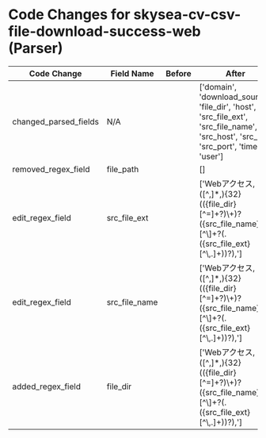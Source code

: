 # Code Changes for skysea-cv-csv-file-download-success-web (Parser)

| Code Change | Field Name | Before | After |
|-------------|------------|--------|-------|
| changed_parsed_fields | N/A |  | ['domain', 'download_source', 'file_dir', 'host', 'src_file_ext', 'src_file_name', 'src_host', 'src_ip', 'src_port', 'time', 'user'] |
| removed_regex_field | file_path |  | [] |
| edit_regex_field | src_file_ext |  | ['Webアクセス,([^,]*,){32}(({file_dir}[^=]+?)\\+)?({src_file_name}[^\\]+?(\.({src_file_ext}[^\\,\.]+))?),'] |
| edit_regex_field | src_file_name |  | ['Webアクセス,([^,]*,){32}(({file_dir}[^=]+?)\\+)?({src_file_name}[^\\]+?(\.({src_file_ext}[^\\,\.]+))?),'] |
| added_regex_field | file_dir |  | ['Webアクセス,([^,]*,){32}(({file_dir}[^=]+?)\\+)?({src_file_name}[^\\]+?(\.({src_file_ext}[^\\,\.]+))?),'] |